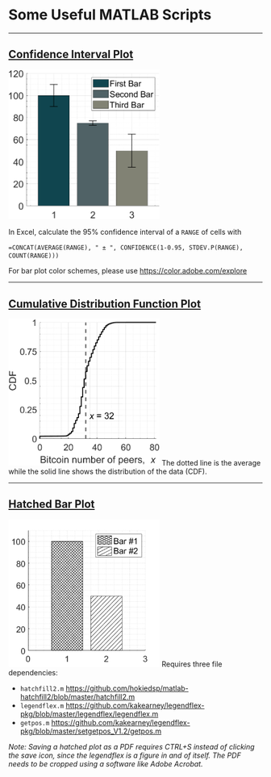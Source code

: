 # Some Useful MATLAB Scripts

---
## [Confidence Interval Plot](https://github.com/simewu/matlab-scripts/blob/main/Confidence%20Inverval%20Plot/ConfidenceIntervalPlotDemo.m)
<img src="Confidence%20Inverval%20Plot/Screenshot.png" width="300"/>

In Excel, calculate the 95% confidence interval of a `RANGE` of cells with
```
=CONCAT(AVERAGE(RANGE), " ± ", CONFIDENCE(1-0.95, STDEV.P(RANGE), COUNT(RANGE)))
```
For bar plot color schemes, please use https://color.adobe.com/explore

---
## [Cumulative Distribution Function Plot](CDF%20Plot/CDFPlotDemo.m)
<img src="CDF%20Plot/Screenshot.png" width="300"/>
The dotted line is the average while the solid line shows the distribution of the data (CDF).

---
## [Hatched Bar Plot](https://github.com/simewu/matlab-scripts/blob/main/Hatched%20Bar%20Plot/Hatchfill2BarPlotDemo.m)
<img src="Hatched%20Bar%20Plot/Screenshot.png" width="300"/>
Requires three file dependencies:

* `hatchfill2.m` https://github.com/hokiedsp/matlab-hatchfill2/blob/master/hatchfill2.m
* `legendflex.m` https://github.com/kakearney/legendflex-pkg/blob/master/legendflex/legendflex.m
* `getpos.m` https://github.com/kakearney/legendflex-pkg/blob/master/setgetpos_V1.2/getpos.m

_Note: Saving a hatched plot as a PDF requires CTRL+S instead of clicking the save icon, since the legendflex is a figure in and of itself. The PDF needs to be cropped using a software like Adobe Acrobat._
